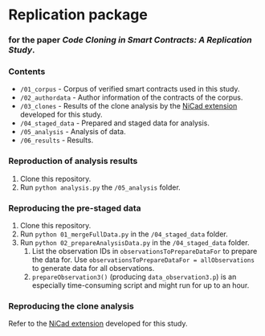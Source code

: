 # Replication package
### for the paper _Code Cloning in Smart Contracts: A Replication Study_.

### Contents

* `/01_corpus` - Corpus of verified smart contracts used in this study.
* `/02_authordata` - Author information of the contracts of the corpus.
* `/03_clones` - Results of the clone analysis by the [NiCad extension](https://github.com/eff-kay/nicad6) developed for this study.
* `/04_staged_data` - Prepared and staged data for analysis.
* `/05_analysis` - Analysis of data.
* `/06_results` - Results.

### Reproduction of analysis results

1. Clone this repository.
2. Run `python analysis.py` the `/05_analysis` folder.

### Reproducing the pre-staged data

1. Clone this repository.
2. Run `python 01_mergeFullData.py` in the `/04_staged_data` folder.
3. Run `python 02_prepareAnalysisData.py` in the `/04_staged_data` folder.
   1. List the observation IDs in `observationsToPrepareDataFor` to prepare the data for. Use `observationsToPrepareDataFor = allObservations` to generate data for all observations.
   2. `prepareObservation3()` (producing `data_observation3.p`) is an especially time-consuming script and might run for up to an hour.

### Reproducing the clone analysis

Refer to the [NiCad extension](https://github.com/eff-kay/nicad6) developed for this study.
